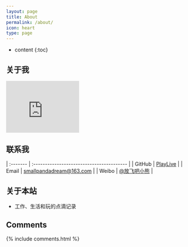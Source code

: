 ```yaml
---
layout: page
title: About
permalink: /about/
icon: heart
type: page
---
```


* content
{:toc}

## 关于我

<iframe src="https://githubbadge.appspot.com/playlive" style="border: 0;height: 142px;width: 200px;overflow: hidden;" frameBorder="0"></iframe>


## 联系我

| :------- |  :---------------------------------------- |
| GitHub   |  [PlayLive](https://github.com/playlive)   |
| Email    |  <smallpandadream@163.com>                 |
| Weibo    |  [@放飞吧小熊](http://weibo.com/ioslive)     |

## 关于本站

* 工作、生活和玩的点滴记录

## Comments

{% include comments.html %}
